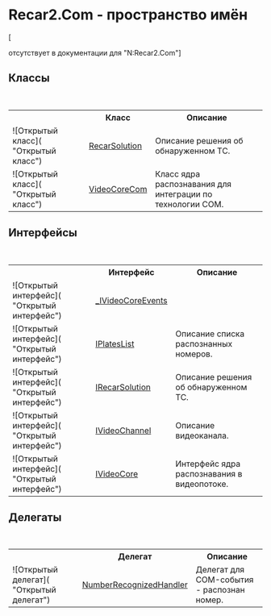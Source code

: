 # Recar2.Com - пространство имён
 

\[<summary> отсутствует в документации для "N:Recar2.Com"\]


## Классы
&nbsp;<table><tr><th></th><th>Класс</th><th>Описание</th></tr><tr><td>![Открытый класс]( "Открытый класс")</td><td><a href="e14aa29d-ef2f-13de-5e80-a958cdec2097">RecarSolution</a></td><td>
Описание решения об обнаруженном ТС.</td></tr><tr><td>![Открытый класс]( "Открытый класс")</td><td><a href="ccf26244-bb52-2173-a366-1022cb598c45">VideoCoreCom</a></td><td>
Класс ядра распознавания для интеграции по технологии COM.</td></tr></table>

## Интерфейсы
&nbsp;<table><tr><th></th><th>Интерфейс</th><th>Описание</th></tr><tr><td>![Открытый интерфейс]( "Открытый интерфейс")</td><td><a href="18c6bc37-a43c-4f41-ff45-e3ffc58ea60c">_IVideoCoreEvents</a></td><td /></tr><tr><td>![Открытый интерфейс]( "Открытый интерфейс")</td><td><a href="6668be4e-1a4a-8add-41fc-84c2bba3586a">IPlatesList</a></td><td>
Описание списка распознанных номеров.</td></tr><tr><td>![Открытый интерфейс]( "Открытый интерфейс")</td><td><a href="c8fc0f66-db11-9b96-5b94-03633ffca39e">IRecarSolution</a></td><td>
Описание решения об обнаруженном ТС.</td></tr><tr><td>![Открытый интерфейс]( "Открытый интерфейс")</td><td><a href="56c8fb91-c4ca-188b-b3b2-11193d12b7b6">IVideoChannel</a></td><td>
Описание видеоканала.</td></tr><tr><td>![Открытый интерфейс]( "Открытый интерфейс")</td><td><a href="d95812bc-cb61-9b62-2a15-f86fcfc2ed7a">IVideoCore</a></td><td>
Интерфейс ядра распознавания в видеопотоке.</td></tr></table>

## Делегаты
&nbsp;<table><tr><th></th><th>Делегат</th><th>Описание</th></tr><tr><td>![Открытый делегат]( "Открытый делегат")</td><td><a href="2b87b1bb-0f66-d0a4-4435-ce43596e4229">NumberRecognizedHandler</a></td><td>
Делегат для COM-события - распознан номер.</td></tr></table>&nbsp;
